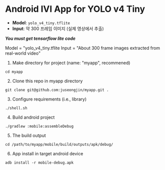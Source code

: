 # Android IVI App for YOLO v4 Tiny

- **Model**: `yolo_v4_tiny.tflite`
- **Input**: 약 300 프레임 이미지 (실제 영상에서 추출)

***You must get tensorflow lite code***

Model = "yolo_v4_tiny.tflite
Input = "About 300 frame images extracted from real-world video"

1. Make directory for project (name: "myapp", recommened)
```
cd myapp
```
2. Clone this repo in myapp directory
```
git clone git@github.com:juseongjin/myapp.git .
```
3. Configure requirements (i.e., library)
```
./shell.sh
```
4. Build android project
```
./gradlew :mobile:assembleDebug
```
5. The build output
```
cd /path/to/myapp/mobile/build/outputs/apk/debug/
```
6. App install in target android device
```
adb install -r mobile-debug.apk
```
